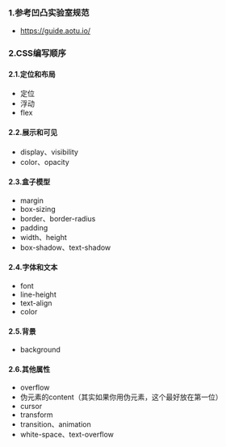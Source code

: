 ### 1.参考凹凸实验室规范

- https://guide.aotu.io/

### 2.CSS编写顺序

#### 2.1.定位和布局

- 定位
- 浮动
- flex

#### 2.2.展示和可见

- display、visibility
- color、opacity

#### 2.3.盒子模型

- margin
- box-sizing
- border、border-radius
- padding
- width、height
- box-shadow、text-shadow

#### 2.4.字体和文本

- font
- line-height
- text-align
- color

#### 2.5.背景

- background

#### 2.6.其他属性

- overflow
- 伪元素的content（其实如果你用伪元素，这个最好放在第一位）
- cursor
- transform
- transition、animation
- white-space、text-overflow